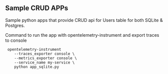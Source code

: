 ## Sample CRUD APPs

Sample python apps that provide CRUD api for Users table for both SQLite & Postgres.

Command to run the app with opentelemetry-instrument and export traces to console
```
 opentelemetry-instrument
    --traces_exporter console \
    --metrics_exporter console \
    --service_name my-service \
    python app_sqlite.py

```
